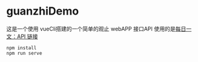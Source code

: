 # guanzhiDemo
这是一个使用 vueCli搭建的一个简单的观止 webAPP
接口API 使用的是[每日一文：API 链接](https://github.com/jokermonn/-Api/blob/master/OneArticle.md)

```
npm install
npm run serve
```
